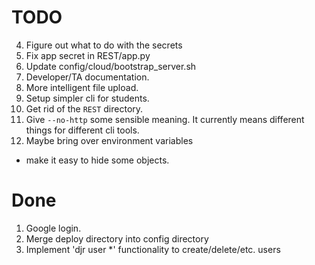 # TODO


4. Figure out what to do with the secrets
4. Fix app secret in REST/app.py
5. Update config/cloud/bootstrap_server.sh
2. Developer/TA documentation.
2. More intelligent file upload.
3. Setup simpler cli for students.
3. Get rid of the `REST` directory.
4. Give `--no-http` some sensible meaning.  It currently means different things for different cli tools.
5. Maybe bring over environment variables
* make it easy to hide some objects.

# Done

1. Google login.
3. Merge deploy directory into config directory
3. Implement 'djr user *' functionality to create/delete/etc. users
